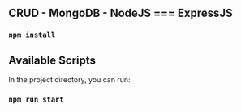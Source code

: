 ## CRUD - MongoDB - NodeJS === ExpressJS

### `npm install`

## Available Scripts

In the project directory, you can run:

### `npm run start`
